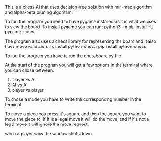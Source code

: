 This is a chess AI that uses decision-tree solution with min-max algorithm and alpha-beta pruning algorithm.

To run the program you need to have pygame installed as it is what we uses to view the board. 
To install pygame you can run:
    python3 -m pip install -U pygame --user

The program also uses a chess library for representing the board and it also have move validation. 
To install python-chess:
    pip install python-chess

To run the program you have to run the chessboard.py file

At the start of the program you will get a few options in the terminal where you can chose between:
1. player vs AI
2. AI vs AI
3. player vs player

To chose a mode you have to write the corresponding number in the terminal

To move a piece you press it's square and then the square you want to move the piece to.
If it is a legal move it will do the move, and if it's not a legal move it will ignore the move request.

when a player wins the window shuts down